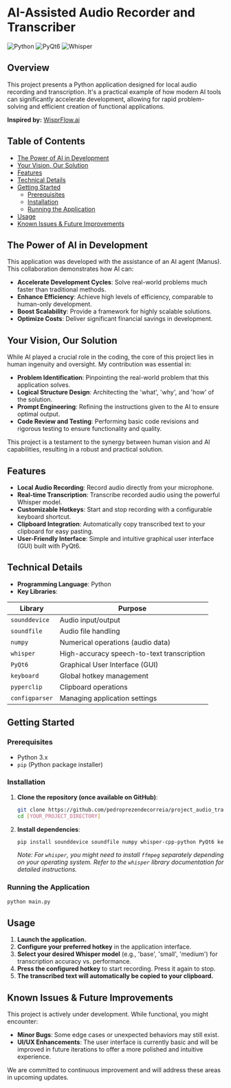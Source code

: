 # AI-Assisted Audio Recorder and Transcriber

![Python](https://img.shields.io/badge/Python-3.x-blue.svg)
![PyQt6](https://img.shields.io/badge/PyQt6-6.x-green.svg)
![Whisper](https://img.shields.io/badge/Whisper-Model-lightgrey.svg)

## Overview

This project presents a Python application designed for local audio recording and transcription. It's a practical example of how modern AI tools can significantly accelerate development, allowing for rapid problem-solving and efficient creation of functional applications.

**Inspired by:** [WisprFlow.ai](https://wisprflow.ai/)

## Table of Contents

- [The Power of AI in Development](#the-power-of-ai-in-development)
- [Your Vision, Our Solution](#your-vision-our-solution)
- [Features](#features)
- [Technical Details](#technical-details)
- [Getting Started](#getting-started)
  - [Prerequisites](#prerequisites)
  - [Installation](#installation)
  - [Running the Application](#running-the-application)
- [Usage](#usage)
- [Known Issues & Future Improvements](#known-issues--future-improvements)

## The Power of AI in Development

This application was developed with the assistance of an AI agent (Manus). This collaboration demonstrates how AI can: 

- **Accelerate Development Cycles**: Solve real-world problems much faster than traditional methods.
- **Enhance Efficiency**: Achieve high levels of efficiency, comparable to human-only development.
- **Boost Scalability**: Provide a framework for highly scalable solutions.
- **Optimize Costs**: Deliver significant financial savings in development.

## Your Vision, Our Solution

While AI played a crucial role in the coding, the core of this project lies in human ingenuity and oversight. My contribution was essential in:

- **Problem Identification**: Pinpointing the real-world problem that this application solves.
- **Logical Structure Design**: Architecting the 'what', 'why', and 'how' of the solution.
- **Prompt Engineering**: Refining the instructions given to the AI to ensure optimal output.
- **Code Review and Testing**: Performing basic code revisions and rigorous testing to ensure functionality and quality.

This project is a testament to the synergy between human vision and AI capabilities, resulting in a robust and practical solution.

## Features

- **Local Audio Recording**: Record audio directly from your microphone.
- **Real-time Transcription**: Transcribe recorded audio using the powerful Whisper model.
- **Customizable Hotkeys**: Start and stop recording with a configurable keyboard shortcut.
- **Clipboard Integration**: Automatically copy transcribed text to your clipboard for easy pasting.
- **User-Friendly Interface**: Simple and intuitive graphical user interface (GUI) built with PyQt6.

## Technical Details

- **Programming Language**: Python
- **Key Libraries**:

| Library       | Purpose                               |
|---------------|---------------------------------------|
| `sounddevice` | Audio input/output                    |
| `soundfile`   | Audio file handling                   |
| `numpy`       | Numerical operations (audio data)     |
| `whisper`     | High-accuracy speech-to-text transcription |
| `PyQt6`       | Graphical User Interface (GUI)        |
| `keyboard`    | Global hotkey management              |
| `pyperclip`   | Clipboard operations                  |
| `configparser`| Managing application settings         |

## Getting Started

### Prerequisites

- Python 3.x
- `pip` (Python package installer)

### Installation

1. **Clone the repository (once available on GitHub)**:
   ```bash
   git clone https://github.com/pedroprezendecorreia/project_audio_transcription
   cd [YOUR_PROJECT_DIRECTORY]
   ```

2. **Install dependencies**:
   ```bash
   pip install sounddevice soundfile numpy whisper-cpp-python PyQt6 keyboard pyperclip
   ```
   *Note: For `whisper`, you might need to install `ffmpeg` separately depending on your operating system. Refer to the `whisper` library documentation for detailed instructions.*

### Running the Application

```bash
python main.py
```

## Usage

1. **Launch the application.**
2. **Configure your preferred hotkey** in the application interface.
3. **Select your desired Whisper model** (e.g., 'base', 'small', 'medium') for transcription accuracy vs. performance.
4. **Press the configured hotkey** to start recording. Press it again to stop.
5. **The transcribed text will automatically be copied to your clipboard.**

## Known Issues & Future Improvements

This project is actively under development. While functional, you might encounter:

- **Minor Bugs**: Some edge cases or unexpected behaviors may still exist.
- **UI/UX Enhancements**: The user interface is currently basic and will be improved in future iterations to offer a more polished and intuitive experience.

We are committed to continuous improvement and will address these areas in upcoming updates.


